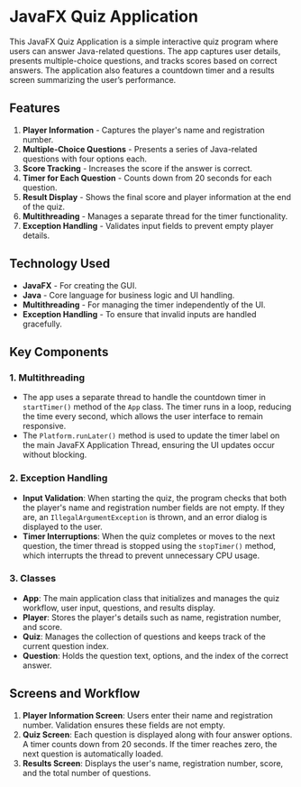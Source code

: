# JavaFX Quiz Application

This JavaFX Quiz Application is a simple interactive quiz program where users can answer Java-related questions. The app captures user details, presents multiple-choice questions, and tracks scores based on correct answers. The application also features a countdown timer and a results screen summarizing the user’s performance.

## Features

1. **Player Information** - Captures the player's name and registration number.
2. **Multiple-Choice Questions** - Presents a series of Java-related questions with four options each.
3. **Score Tracking** - Increases the score if the answer is correct.
4. **Timer for Each Question** - Counts down from 20 seconds for each question.
5. **Result Display** - Shows the final score and player information at the end of the quiz.
6. **Multithreading** - Manages a separate thread for the timer functionality.
7. **Exception Handling** - Validates input fields to prevent empty player details.

## Technology Used

- **JavaFX** - For creating the GUI.
- **Java** - Core language for business logic and UI handling.
- **Multithreading** - For managing the timer independently of the UI.
- **Exception Handling** - To ensure that invalid inputs are handled gracefully.

## Key Components

### 1. Multithreading

- The app uses a separate thread to handle the countdown timer in `startTimer()` method of the `App` class. The timer runs in a loop, reducing the time every second, which allows the user interface to remain responsive.
- The `Platform.runLater()` method is used to update the timer label on the main JavaFX Application Thread, ensuring the UI updates occur without blocking.

### 2. Exception Handling

- **Input Validation**: When starting the quiz, the program checks that both the player's name and registration number fields are not empty. If they are, an `IllegalArgumentException` is thrown, and an error dialog is displayed to the user.
- **Timer Interruptions**: When the quiz completes or moves to the next question, the timer thread is stopped using the `stopTimer()` method, which interrupts the thread to prevent unnecessary CPU usage.

### 3. Classes

- **App**: The main application class that initializes and manages the quiz workflow, user input, questions, and results display.
- **Player**: Stores the player's details such as name, registration number, and score.
- **Quiz**: Manages the collection of questions and keeps track of the current question index.
- **Question**: Holds the question text, options, and the index of the correct answer.

## Screens and Workflow

1. **Player Information Screen**: Users enter their name and registration number. Validation ensures these fields are not empty.
2. **Quiz Screen**: Each question is displayed along with four answer options. A timer counts down from 20 seconds. If the timer reaches zero, the next question is automatically loaded.
3. **Results Screen**: Displays the user's name, registration number, score, and the total number of questions.

